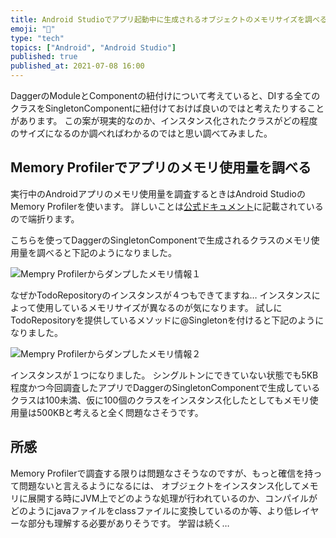 ```yaml
---
title: Android Studioでアプリ起動中に生成されるオブジェクトのメモリサイズを調べる
emoji: "🤖"
type: "tech"
topics: ["Android", "Android Studio"]
published: true
published_at: 2021-07-08 16:00
---
```


DaggerのModuleとComponentの紐付けについて考えていると、DIする全てのクラスをSingletonComponentに紐付けておけば良いのではと考えたりすることがあります。
この案が現実的なのか、インスタンス化されたクラスがどの程度のサイズになるのか調べればわかるのではと思い調べてみました。

## Memory Profilerでアプリのメモリ使用量を調べる
実行中のAndroidアプリのメモリ使用量を調査するときはAndroid StudioのMemory Profilerを使います。
詳しいことは[公式ドキュメント](https://developer.android.com/studio/profile/memory-profiler?hl=ja)に記載されているので端折ります。

こちらを使ってDaggerのSingletonComponentで生成されるクラスのメモリ使用量を調べると下記のようになりました。

![Mempry Profilerからダンプしたメモリ情報１](./how-to-check-object-size-in-android/ide-image1.png)

なぜかTodoRepositoryのインスタンスが４つもできてますね…
インスタンスによって使用しているメモリサイズが異なるのが気になります。
試しにTodoRepositoryを提供しているメソッドに@Singletonを付けると下記のようになりました。

![Mempry Profilerからダンプしたメモリ情報２](./how-to-check-object-size-in-android/ide-image2.png)

インスタンスが１つになりました。
シングルトンにできていない状態でも5KB程度かつ今回調査したアプリでDaggerのSingletonComponentで生成しているクラスは100未満、仮に100個のクラスをインスタンス化したとしてもメモリ使用量は500KBと考えると全く問題なさそうです。

## 所感
Memory Profilerで調査する限りは問題なさそうなのですが、もっと確信を持って問題ないと言えるようになるには、
オブジェクトをインスタンス化してメモリに展開する時にJVM上でどのような処理が行われているのか、コンパイルがどのようにjavaファイルをclassファイルに変換しているのか等、より低レイヤーな部分も理解する必要がありそうです。
学習は続く…
